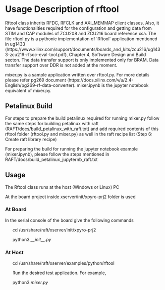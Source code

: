 <h1> Usage Description of rftool </h1>

<p>Rftool class inherits RFDC, RFCLK and AXI_MEMMAP client classes. Also, it have functionalities required for the configuration and getting data from STIM and CAP modules of ZCU208 and ZCU216 board reference xsa. The file rftool.py is a pythonic implementation of 'Rftool' application mentioned in ug1433 (https://www.xilinx.com/support/documents/boards_and_kits/zcu216/ug1433-zcu216-rfsoc-eval-tool.pdf), Chapter 4, Software Design and Build secton. The data transfer support is only implemented only for BRAM. Data transfer support over DDR is not added  at the moment.</p>

<p>mixer.py is a sample application written over rftool.py. For more details please refer pg269 document (https://docs.xilinx.com/v/u/2.4-English/pg269-rf-data-converter). mixer.ipynb is the jupyter notebook equivalent of mixer.py. </p>

<h2>Petalinux Build</h2>

<p>For steps to prepare the build petalinux required for running mixer.py follow the same steps for building petalinux with raft (RAFT/docs/build_petalinux_with_raft.txt) and add required contents of this rftool folder (rftool.py and mixer.py) as well in the raft recipe list (Step 6: Create raft library recipe)</p>
<p>For preparing the build for running the jupyter notebook example (mixer.ipynb), please follow the steps mentioned in RAFT/docs/build_petalinux_jupyternb_raft.txt</p>

<h2>Usage</h2>
<p>The Rftool class runs at the host (Windows or Linux) PC</p>
<p>At the board project inside xserver/init/xpyro-prj2 folder is used</p>
<h3>At Board</h3>
<p>In the serial console of the board give the following commands</p>
<ul>cd /usr/share/raft/xserver/init/xpyro-prj2</ul>
<ul>python3 <i>__init__.py</i> </ul>
<h3>At Host</h3>
<ul>cd /usr/share/raft/xserver/examples/python/rftool</ul>
<ul>Run the desired test application. For example,</ul>
<ul>python3 <i>mixer.py</i></ul>
